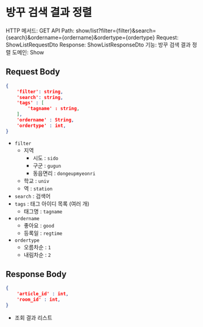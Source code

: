 # 방꾸 검색 결과 정렬

HTTP 메서드: GET
API Path: show/list?filter={filter}&search={search}&ordername={ordername}&ordertype={ordertype}
Request: ShowListRequestDto
Response: ShowListResponseDto
기능: 방꾸 검색 결과 정렬
도메인: Show

## Request Body

```json
{
	'filter': string,
	'search': string,
	'tags' : [
		'tagname' : string,
	],
	'ordername' : String,
	'ordertype' : int,
}
```

- `filter`
    - 지역
        - 시도 : `sido`
        - 구군 : `gugun`
        - 동읍면리 : `dongeupmyeonri`
    - 학교 : `univ`
    - 역 : `station`
- `search` : 검색어
- `tags` : 태그 아이디 목록 (여러 개)
    - 태그명 : `tagname`
- `ordername`
    - 좋아요 : `good`
    - 등록일 : `regtime`
- `ordertype`
    - 오름차순 : `1`
    - 내림차순 : `2`

## Response Body

```json
{
	'article_id' : int,
	'room_id' : int,
}
```

- 조회 결과 리스트